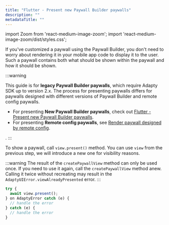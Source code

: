 ```yaml
---
title: "Flutter - Present new Paywall Builder paywalls"
description: ""
metadataTitle: ""
---
```


import Zoom from 'react-medium-image-zoom';
import 'react-medium-image-zoom/dist/styles.css';

If you've customized a paywall using the Paywall Builder, you don't need to worry about rendering it in your mobile app code to display it to the user. Such a paywall contains both what should be shown within the paywall and how it should be shown.

:::warning

This guide is for **legacy Paywall Builder paywalls**, which require Adapty SDK up to version 2.x. The process for presenting paywalls differs for paywalls designed with different versions of Paywall Builder and remote config paywalls.

- For presenting **New Paywall Builder paywalls**, check out [Flutter - Present new Paywall Builder paywalls](flutter-present-paywalls).
- For presenting **Remote config paywalls**, see [Render paywall designed by remote config](present-remote-config-paywalls).

 .
:::

To show a paywall, call `view.present()` method. You can use `view` from the previous step, we will introduce a new one for visibility reasons.

:::warning
The result of the `createPaywallView` method can only be used once. If you need to use it again, call the `createPaywallView` method anew. Calling it twice without recreating may result in the `AdaptyUIError.viewAlreadyPresented` error.
:::

```typescript title="Flutter"
try {
  await view.present();
} on AdaptyError catch (e) {
  // handle the error
} catch (e) {
  // handle the error
}
```